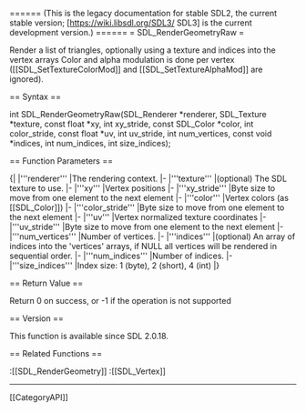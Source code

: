====== (This is the legacy documentation for stable SDL2, the current stable version; [https://wiki.libsdl.org/SDL3/ SDL3] is the current development version.) ======
= SDL_RenderGeometryRaw =

Render a list of triangles, optionally using a texture and indices into the vertex arrays Color and alpha modulation is done per vertex ([[SDL_SetTextureColorMod]] and [[SDL_SetTextureAlphaMod]] are ignored).

== Syntax ==

<syntaxhighlight lang='c'>
int SDL_RenderGeometryRaw(SDL_Renderer *renderer,
                       SDL_Texture *texture,
                       const float *xy, int xy_stride,
                       const SDL_Color *color, int color_stride,
                       const float *uv, int uv_stride,
                       int num_vertices,
                       const void *indices, int num_indices, int size_indices);
</syntaxhighlight>

== Function Parameters ==

{|
|'''renderer'''
|The rendering context.
|-
|'''texture'''
|(optional) The SDL texture to use.
|-
|'''xy'''
|Vertex positions
|-
|'''xy_stride'''
|Byte size to move from one element to the next element
|-
|'''color'''
|Vertex colors (as [[SDL_Color]])
|-
|'''color_stride'''
|Byte size to move from one element to the next element
|-
|'''uv'''
|Vertex normalized texture coordinates
|-
|'''uv_stride'''
|Byte size to move from one element to the next element
|-
|'''num_vertices'''
|Number of vertices.
|-
|'''indices'''
|(optional) An array of indices into the 'vertices' arrays, if NULL all vertices will be rendered in sequential order.
|-
|'''num_indices'''
|Number of indices.
|-
|'''size_indices'''
|Index size: 1 (byte), 2 (short), 4 (int)
|}

== Return Value ==

Return 0 on success, or -1 if the operation is not supported

== Version ==

This function is available since SDL 2.0.18.

== Related Functions ==

:[[SDL_RenderGeometry]]
:[[SDL_Vertex]]

----
[[CategoryAPI]]


